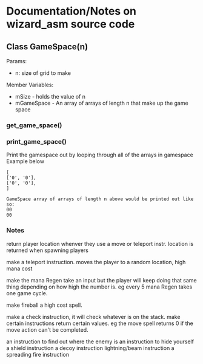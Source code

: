 # Documentation/Notes on wizard_asm source code


## Class GameSpace(n)

Params:
* n: size of grid to make

Member Variables:
* mSize - holds the value of n
* mGameSpace - An array of arrays of length n that make up the game space

### get_game_space()

### print_game_space()

Print the gamespace out by looping through all of the arrays in gamespace
Example below
 ```
[
['0', '0'],
['0', '0'],
]

GameSpace array of arrays of length n above would be printed out like so:
00
00

 ```


### Notes

return player location whenver they use a move or teleport instr. location is returned when spawning players

make a teleport instruction. moves the player to a random location, high mana cost

make the mana Regen take an input but the player will keep doing that same thing depending on how high the number is. eg every 5 mana Regen takes one game cycle.

make fireball a high cost spell.

make a check instruction, it will check whatever is on the stack. make certain instructions return certain values. eg the move spell returns 0 if the move action can't be completed.

an instruction to find out where the enemy is
an instruction to hide yourself
a shield instruction 
a decoy instruction 
lightning/beam instruction
a spreading fire instruction
